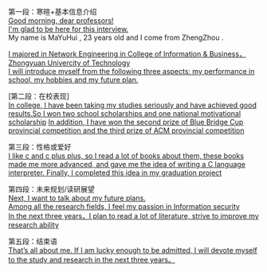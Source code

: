 第一段：寒暄+基本信息介绍  
[Good morning, dear professors!](早上好，亲爱的教授们)  
[I'm glad to be here for this interview.](很高兴参加这次面试)  
My name is MaYuHui , 23 years old and I come from ZhengZhou .

[I majored in Network Engineering in College of Information & Business，Zhongyuan Univercity of Technology ](我在中原工学院信息商务学院的网络工程专业学习)  
[I will introduce myself from the following three aspects: my performance in school, my hobbies and my future plan.](我将从以下三个方面介绍我自己:我的在校表现，我的爱好和我未来的计划。)  

[第二段：在校表现]  
[In college, I have been taking my studies seriously and have achieved good results.So I won two school scholarships and one national motivational scholarship](在大学期间，我一直在认真对待学习，并且取得了还不错的成绩。所以我获得了两次学校奖学金和一次国家励志奖学金。)
[In addition, I have won the second prize of Blue Bridge Cup provincial competition and the third prize of ACM provincial competition](此外，我曾先后获得了蓝桥杯省赛二等奖和ACM省赛三等奖)

第三段：性格或爱好  
[I like c and c plus plus, so I read a lot of books about them, these books made me more advanced, and gave me the idea of writing a C language interpreter. Finally, I completed this idea in my graduation project](我喜欢c/c++,因此我阅读了大量关于它们的书籍，这些书籍使我水平更高，并使我萌发了写一个c语言解释器的念头，最终我在毕业设计中完成了这个想法)

第四段：未来规划/读研展望  
[Next, I want to talk about my future plans. ](接下来，我想谈谈研究生期间的规划。)  
[Among all the research fields, I feel my passion in Information security](在所有的研究领域中，我对信息安全方向最有热情)  
[In the next three years，I plan to read a lot of literature,  strive to improve my research ability](在下个三年中，我计划阅读大量文献，努力提高自己的研究能力) 

第五段：结束语  
[That’s all about me. If I am lucky enough to be admitted, I will devote myself to the study and research in the next three years。](这关于我的全部，如果我有幸被录取，我会在未来的三年全身到投入学习中)
